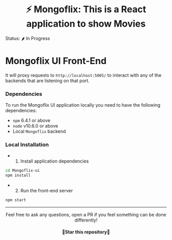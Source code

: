 ### <h1 align="center"> :zap: Mongoflix: This is a React application to show Movies</h1>

Status: 🌶️ In Progress

# Mongoflix UI Front-End

It will proxy requests to `http://localhost:5005/`
to interact with any of the backends that are listening on that port.

### Dependencies

To run the Mongoflix UI application locally you need to have the following
dependencies:

- `npm` 6.4.1 or above
- `node` v10.6.0 or above
- Local `Mongoflix` backend

### Local Installation

- 1. Install application dependencies

```sh
cd Mongoflix-ui
npm install
```

- 2. Run the front-end server

```sh
npm start
```

---

<div align="center">
  Feel free to ask any questions, open a PR if you feel something can be done differently!
  <h4 align="center">🌟Star this repository🌟</h4>
</div>
